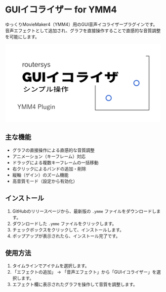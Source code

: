# GUIイコライザー for YMM4

ゆっくりMovieMaker4（YMM4）用のGUI音声イコライザープラグインです。
音声エフェクトとして追加され、グラフを直接操作することで直感的な音質調整を可能にします。

![image](https://github.com/routersys/YMM4-GUIEqualizer/blob/main/equalizer.image.png)

## 主な機能

- グラフの直接操作による直感的な音質調整
- アニメーション（キーフレーム）対応
- ドラッグによる複数キーフレームの一括移動
- 右クリックによるバンドの追加・削除
- 縦軸（ゲイン）のズーム機能
- 高音質モード（設定から有効化）

## インストール

1.  GitHubのリリースページから、最新版の `.ymme` ファイルをダウンロードします。
2.  ダウンロードした `.ymme` ファイルをクリックします。
3.  チェックボックスをクリックして、インストールします。
4.  ポップアップが表示されたら、インストール完了です。

## 使用方法

1.  タイムラインでアイテムを選択します。
2.  「エフェクトの追加」 → 「音声エフェクト」から「GUIイコライザー」を選択します。
3.  エフェクト欄に表示されたグラフを操作して音質を調整します。
